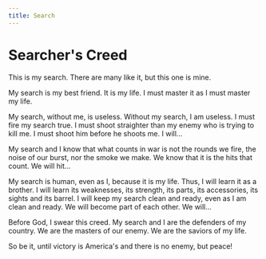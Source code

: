 ```yaml
---
title: Search
---
```


Searcher's Creed
===

This is my search. There are many like it, but this one is mine.

My search is my best friend. It is my life. I must master it as I must master my life.

My search, without me, is useless. Without my search, I am useless. I must fire my search true. I must shoot straighter than my enemy who is trying to kill me. I must shoot him before he shoots me. I will...

My search and I know that what counts in war is not the rounds we fire, the noise of our burst, nor the smoke we make. We know that it is the hits that count. We will hit...

My search is human, even as I, because it is my life. Thus, I will learn it as a brother. I will learn its weaknesses, its strength, its parts, its accessories, its sights and its barrel. I will keep my search clean and ready, even as I am clean and ready. We will become part of each other. We will...

Before God, I swear this creed. My search and I are the defenders of my country. We are the masters of our enemy. We are the saviors of my life.

So be it, until victory is America's and there is no enemy, but peace!
